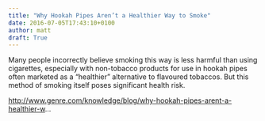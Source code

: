 ```yaml
---
title: "Why Hookah Pipes Aren’t a Healthier Way to Smoke"
date: 2016-07-05T17:43:10+0100
author: matt
draft: True
---
```

Many people incorrectly believe smoking this way is less harmful than using cigarettes, especially with non-tobacco products for use in hookah pipes often marketed as a “healthier” alternative to flavoured tobaccos. But this method of smoking itself poses significant health risk.

http://www.genre.com/knowledge/blog/why-hookah-pipes-arent-a-healthier-w...
